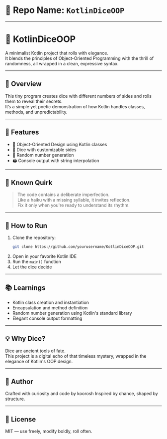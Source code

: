 # 🎯 Repo Name: `KotlinDiceOOP`

---

# 🎲 KotlinDiceOOP

A minimalist Kotlin project that rolls with elegance.  
It blends the principles of Object-Oriented Programming with the thrill of randomness, all wrapped in a clean, expressive syntax.

---

## 🌟 Overview

This tiny program creates dice with different numbers of sides and rolls them to reveal their secrets.  
It’s a simple yet poetic demonstration of how Kotlin handles classes, methods, and unpredictability.

---

## 🧩 Features

- 🧱 Object-Oriented Design using Kotlin classes  
- 🎲 Dice with customizable sides  
- 🔁 Random number generation  
- 🖨️ Console output with string interpolation

---

## 🚧 Known Quirk

> The code contains a deliberate imperfection.  
> Like a haiku with a missing syllable, it invites reflection.  
> Fix it only when you're ready to understand its rhythm.

---

## 🚀 How to Run

1. Clone the repository:
   ```bash
   git clone https://github.com/yourusername/KotlinDiceOOP.git
   ```
2. Open in your favorite Kotlin IDE  
3. Run the `main()` function  
4. Let the dice decide

---

## 📚 Learnings

- Kotlin class creation and instantiation  
- Encapsulation and method definition  
- Random number generation using Kotlin's standard library  
- Elegant console output formatting

---

## 💡 Why Dice?

Dice are ancient tools of fate.  
This project is a digital echo of that timeless mystery, wrapped in the elegance of Kotlin's OOP design.

---

## 🧙 Author

Crafted with curiosity and code by koorosh 
Inspired by chance, shaped by structure.

---

## 📜 License

MIT — use freely, modify boldly, roll often.
